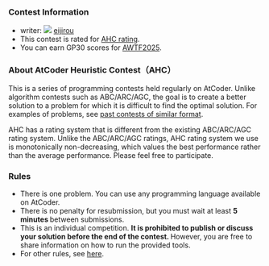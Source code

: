 
<div>

<span>

<span>

### **Contest Information**

<section>

<ul>

<li>
writer: 
<img src="https://img.atcoder.jp/assets/icon/crown_gold.png">

</img>
<a href="https://atcoder.jp/users/eijirou?contestType=heuristic">
<span>
eijirou
</span>
</a>
</li>

<li>
This contest is rated for <a href="https://www.dropbox.com/s/ne358pdixfafppm/AHC_rating.pdf?dl=0">AHC
                            rating</a>.
                
</li>

<li>
You can earn GP30 scores for <a href="https://atcoder.jp/posts/1164">AWTF2025</a>.
</li>

</ul>

</section>

### **About AtCoder Heuristic Contest（AHC）**

<section>

<p>
This is a series of programming contests held regularly on AtCoder.
Unlike algorithm contests such as ABC/ARC/AGC, the goal is to create a better solution to a problem for
which it is difficult to find the optimal solution. For examples of problems, see <a href="https://atcoder.jp/contests/archive?ratedType=4&category=0&keyword=">past contests of
similar format</a>.

</p>

<p>
AHC has a rating system that is different from the existing ABC/ARC/AGC rating system.
Unlike the ABC/ARC/AGC ratings, AHC rating system we use is monotonically non-decreasing, which values the best performance rather than the average performance. Please feel free to participate.

</p>

</section>

### **Rules**

<section>

<ul>

<li>
There is one problem.
You can use any programming language available on AtCoder.
</li>

<li>
There is no penalty for resubmission, but you must wait at least 
<strong>
5 minutes
</strong>
between submissions.

</li>

<li>
This is an individual competition. 
<strong>
It is prohibited to publish or discuss your solution before the end of the contest.
</strong>
However, you are free to share information on how to run the provided tools.
</li>

<li>
For other rules, see <a href="https://atcoder.jp/contests/ahc032/rules">here</a>.
</li>

</ul>

</section>

</span>

</span>

</div>
